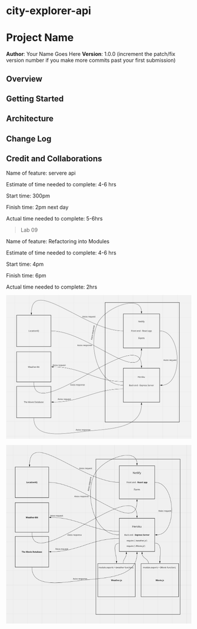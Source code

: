 # city-explorer-api

# Project Name

**Author**: Your Name Goes Here
**Version**: 1.0.0 (increment the patch/fix version number if you make more commits past your first submission)

## Overview
<!-- Provide a high level overview of what this application is and why you are building it, beyond the fact that it's an assignment for this class. (i.e. What's your problem domain?) -->

## Getting Started
<!-- What are the steps that a user must take in order to build this app on their own machine and get it running? -->

## Architecture
<!-- Provide a detailed description of the application design. What technologies (languages, libraries, etc) you're using, and any other relevant design information. -->

## Change Log
<!-- Use this area to document the iterative changes made to your application as each feature is successfully implemented. Use time stamps. Here's an example:

01-01-2001 4:59pm - Application now has a fully-functional express server, with a GET route for the location resource. -->

## Credit and Collaborations
<!-- Give credit (and a link) to other people or resources that helped you build this application. -->


Name of feature: servere api

Estimate of time needed to complete: 4-6 hrs

Start time: 300pm

Finish time: 2pm next day

Actual time needed to complete: 5-6hrs


> Lab 09

Name of feature: Refactoring into Modules

Estimate of time needed to complete: 4-6 hrs

Start time: 4pm

Finish time: 6pm

Actual time needed to complete: 2hrs

![](flow-chart.png)

![Lab 09 Flow Chart](lab-9flow.png)

